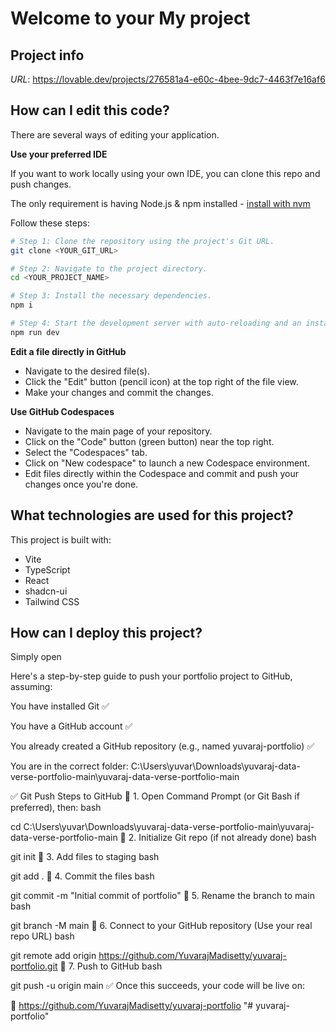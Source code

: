 # Welcome to your My project

## Project info

*URL*: https://lovable.dev/projects/276581a4-e60c-4bee-9dc7-4463f7e16af6

## How can I edit this code?

There are several ways of editing your application.


**Use your preferred IDE**

If you want to work locally using your own IDE, you can clone this repo and push changes.

The only requirement is having Node.js & npm installed - [install with nvm](https://github.com/nvm-sh/nvm#installing-and-updating)

Follow these steps:

```sh
# Step 1: Clone the repository using the project's Git URL.
git clone <YOUR_GIT_URL>

# Step 2: Navigate to the project directory.
cd <YOUR_PROJECT_NAME>

# Step 3: Install the necessary dependencies.
npm i

# Step 4: Start the development server with auto-reloading and an instant preview.
npm run dev
```

**Edit a file directly in GitHub**

- Navigate to the desired file(s).
- Click the "Edit" button (pencil icon) at the top right of the file view.
- Make your changes and commit the changes.

**Use GitHub Codespaces**

- Navigate to the main page of your repository.
- Click on the "Code" button (green button) near the top right.
- Select the "Codespaces" tab.
- Click on "New codespace" to launch a new Codespace environment.
- Edit files directly within the Codespace and commit and push your changes once you're done.

## What technologies are used for this project?

This project is built with:

- Vite
- TypeScript
- React
- shadcn-ui
- Tailwind CSS

## How can I deploy this project?

Simply open 

Here's a step-by-step guide to push your portfolio project to GitHub, assuming:

You have installed Git ✅

You have a GitHub account ✅

You already created a GitHub repository (e.g., named yuvaraj-portfolio) ✅

You are in the correct folder: C:\Users\yuvar\Downloads\yuvaraj-data-verse-portfolio-main\yuvaraj-data-verse-portfolio-main

✅ Git Push Steps to GitHub
🔹 1. Open Command Prompt (or Git Bash if preferred), then:
bash

cd C:\Users\yuvar\Downloads\yuvaraj-data-verse-portfolio-main\yuvaraj-data-verse-portfolio-main
🔹 2. Initialize Git repo (if not already done)
bash

git init
🔹 3. Add files to staging
bash

git add .
🔹 4. Commit the files
bash

git commit -m "Initial commit of portfolio"
🔹 5. Rename the branch to main
bash

git branch -M main
🔹 6. Connect to your GitHub repository
(Use your real repo URL)
bash

git remote add origin https://github.com/YuvarajMadisetty/yuvaraj-portfolio.git
🔹 7. Push to GitHub
bash

git push -u origin main
✅ Once this succeeds, your code will be live on:

🔗 https://github.com/YuvarajMadisetty/yuvaraj-portfolio
"# yuvaraj-portfolio" 
